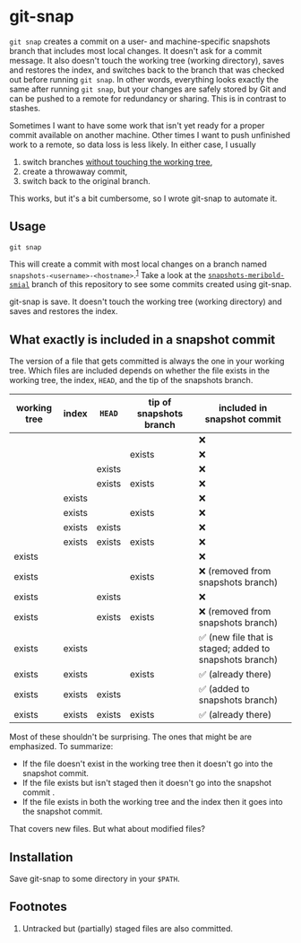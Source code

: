 # git-snap

`git snap` creates a commit on a user- and machine-specific snapshots branch that includes
most local changes.  It doesn't ask for a commit message.  It also doesn't touch the
working tree (working directory), saves and restores the index, and switches back to the
branch that was checked out before running `git snap`.  In other words, everything looks
exactly the same after running `git snap`, but your changes are safely stored by Git and
can be pushed to a remote for redundancy or sharing.  This is in contrast to stashes.

Sometimes I want to have some work that isn't yet ready for a proper commit available on
another machine.  Other times I want to push unfinished work to a remote, so data loss is
less likely.  In either case, I usually

1.  switch branches [without touching the working tree][1],
2.  create a throwaway commit,
3.  switch back to the original branch.

This works, but it's a bit cumbersome, so I wrote git-snap to automate it.

## Usage

    git snap

This will create a commit with most local changes on a branch named
`snapshots-<username>-<hostname>`.<sup>[1](#user-content-footnote-1)</sup>  Take a look at
the [`snapshots-meribold-smial`][3] branch of this repository to see some commits created
using git-snap.

git-snap is save.  It doesn't touch the working tree (working directory) and saves and
restores the index.

## What exactly is included in a snapshot commit

The version of a file that gets committed is always the one in your working tree.  Which
files are included depends on whether the file exists in the working tree, the index,
`HEAD`, and the tip of the snapshots branch.

| working tree | index  | `HEAD` | tip of snapshots branch | included in snapshot commit                             |
|--------------|--------|--------|-------------------------|---------------------------------------------------------|
|              |        |        |                         | ❌                                                      |
|              |        |        | exists                  | ❌                                                      |
|              |        | exists |                         | ❌                                                      |
|              |        | exists | exists                  | ❌                                                      |
|              | exists |        |                         | ❌                                                      |
|              | exists |        | exists                  | ❌                                                      |
|              | exists | exists |                         | ❌                                                      |
|              | exists | exists | exists                  | ❌                                                      |
| exists       |        |        |                         | ❌                                                      |
| exists       |        |        | exists                  | ❌ (removed from snapshots branch)                      |
| exists       |        | exists |                         | ❌                                                      |
| exists       |        | exists | exists                  | ❌ (removed from snapshots branch)                      |
| exists       | exists |        |                         | ✅ (new file that is staged; added to snapshots branch) |
| exists       | exists |        | exists                  | ✅ (already there)                                      |
| exists       | exists | exists |                         | ✅ (added to snapshots branch)                          |
| exists       | exists | exists | exists                  | ✅ (already there)                                      |

Most of these shouldn't be surprising.  The ones that might be are emphasized.  To
summarize:

*   If the file doesn't exist in the working tree then it doesn't go into the snapshot
    commit.
*   If the file exists but isn't staged then it doesn't go into the snapshot commit .
*   If the file exists in both the working tree and the index then it goes into the
    snapshot commit.

That covers new files.  But what about modified files?

## Installation

Save git-snap to some directory in your `$PATH`.

## Footnotes

<ol>
<li id="footnote-1">
Untracked but (partially) staged files are also committed.
</li>
</ol>

[1]: https://stackoverflow.com/q/6070179
     "Switching branches without touching the working tree?"
[2]: https://git-scm.com/book/en/v2/Git-Tools-Reset-Demystified#_the_index
     "Git Tools - Reset Demystified - Pro Git"
[3]: https://github.com/meribold/git-snap/commits/snapshots-meribold-smial
